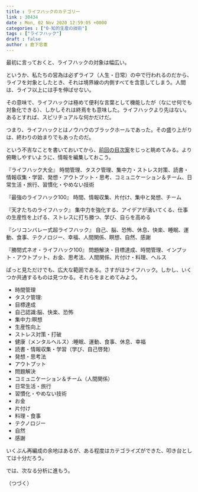 ```yaml
---
title : ライフハックのカテゴリー
link : 30434
date : Mon, 02 Nov 2020 12:59:05 +0000
categories : ["0-知的生産の技術"]
tags : ["ライフハック"]
draft : false
author : 倉下忠憲
---
```


最初に言っておくと、ライフハックの対象は幅広い。

というか、私たちの営為は必ずライフ（人生・日常）の中で行われるのだから、ライフを対象としたとき、それは境界線の内側すべてを含意してしまう。人間は、ライフ以上には手を伸ばせない。

その意味で、ライフハックは極めて便利な言葉として機能したが（なにせ何でも対象化できる）、しかしそれは終焉をも意味した。ライフハックより先はない。あるとすれば、スピリチュアルな何かだけだ。

つまり、ライフハックとはノウハウのブラックホールであった。その盛り上がりは、終わりの始まりでもあったのだ。

という不吉なことを書いておいてから、<a href="https://rashita.net/blog/?p=30432">前回の目次案</a>をじっと眺めてみる。より俯瞰しやすいように、情報を編集しておこう。

『ライフハック大全』
時間管理、タスク管理、集中力・ストレス対策、読書・情報収集・学習、発想・アウトプット・思考、コミュニケーション＆チーム、日常生活・旅行、習慣化・やめない技術

『最強のライフハック100』
時間、情報収集、片付け、集中と発想、チーム

『天才たちのライフハック』
集中力を強化する、アイデアが湧いてくる、仕事の生産性を上げる、ストレスに打ち勝つ、学び、自らを高める

『シリコンバレー式超ライフハック』
自己、脳、恐怖、休息、快楽、睡眠、運動、食事、テクノロジー、幸福、人間関係、瞑想、自然、感謝

『勝間式ネオ・ライフハック100』
問題解決・目標達成、時間管理、インプット・アウトプット、お金、思考法、人間関係、片付け・料理、ヘルス

ぱっと見ただけでも、広大な範囲である。さすがはライフハック。しかし、いくつか共通するものは見つかる。それらをまとめてみよう。

<ul>
<li>時間管理</li>
<li>タスク管理:</li>
<li>目標達成</li>
<li>自己認識:脳、快楽、恐怖</li>
<li>集中力:瞑想</li>
<li>生産性向上</li>
<li>ストレス対策・打破</li>
<li>健康（メンタルヘルス）:睡眠、運動、食事、休息、幸福</li>
<li>読書・情報収集・学習（学び、自己啓発）</li>
<li>発想・思考法</li>
<li>アウトプット</li>
<li>問題解決</li>
<li>コミュニケーション＆チーム（人間関係）</li>
<li>日常生活・旅行</li>
<li>習慣化・やめない技術</li>
<li>お金</li>
<li>片付け</li>
<li>料理・食事</li>
<li>テクノロジー</li>
<li>自然</li>
<li>感謝</li>
</ul>

いくぶん再編成の余地はあるが、ある程度はカテゴライズができた、叩き台としては十分だろう。

では、次なる分析に進もう。

（つづく）
